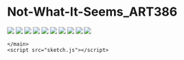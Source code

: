 # Not-What-It-Seems_ART386

<!DOCTYPE html>
<html lang="en">
  <head>
    <script src="https://cdnjs.cloudflare.com/ajax/libs/p5.js/1.4.0/p5.js"></script>
    <script src="https://cdnjs.cloudflare.com/ajax/libs/p5.js/1.4.0/addons/p5.sound.min.js"></script>
    <link rel="stylesheet" type="text/css" href="style.css">
    <meta charset="utf-8" />

  </head>
  <body>
    <main>
      <img src="001.jpg"> 
      <img src="002.jpg"> 
      <img src="003.jpg"> 
      <img src="004.jpg"> 
      <img src="005.jpg"> 
      <img src="006.jpg"> 
      <img src="007.jpg">
      <img src="008.jpg"> 
      <img src="009.jpg"> 
      <img src="010.jpg"> 
      
    </main>
    <script src="sketch.js"></script>
  </body>
</html>
